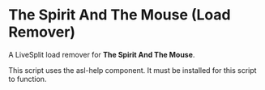 # The Spirit And The Mouse (Load Remover)
A LiveSplit load remover for **The Spirit And The Mouse**.
<p>This script uses the asl-help component. It must be installed for this script to function.</p>
